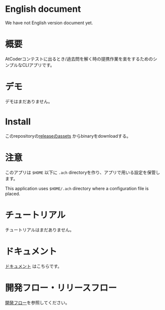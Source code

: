 # English document

We have not English version document yet.

# 概要

AtCoderコンテストに出るとき/過去問を解く時の提携作業を楽をするためのシンプルなCLIアプリです。

# デモ

デモはまだありません。

# Install

このrepositoryの[releaseのassets](https://github.com/yuchiki/atcoderHelper/releases) からbinaryをdownloadする。

# 注意

このアプリは `$HOME` 以下に `.ach` directoryを作り、アプリで用いる設定を保管します。

This application uses `$HOME/.ach` directory where a configuration file is placed.

# チュートリアル

チュートリアルはまだありません。

# ドキュメント

[ドキュメント](docs/cmd/ach.md) はこちらです。


# 開発フロー・リリースフロー

[開発フロー](docs/ja/development_flow.md)を参照してください。
